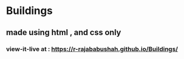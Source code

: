 # Buildings

## made using html , and css only 

### view-it-live at : https://r-rajababushah.github.io/Buildings/
